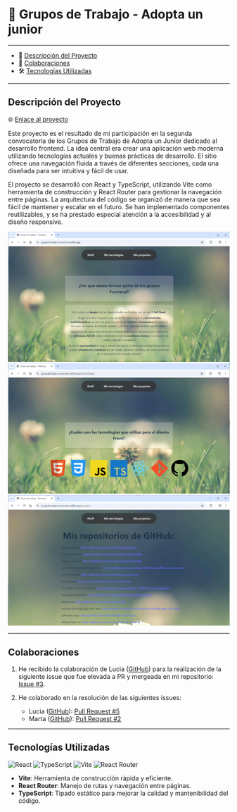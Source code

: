 # 🚀 Grupos de Trabajo - Adopta un junior

---

- 📄 [Descripción del Proyecto](#descripción-del-proyecto)
- 🤝 [Colaboraciones](#colaboraciones)
- 🛠️ [Tecnologías Utilizadas](#tecnologías-utilizadas)

---

## Descripción del Proyecto

🌐 [Enlace al proyecto](https://grupodetrabajo-scsanchez.netlify.app/)

Este proyecto es el resultado de mi participación en la segunda convocatoria de los Grupos de Trabajo de Adopta un Junior dedicado al desarrollo frontend. La idea central era crear una aplicación web moderna utilizando tecnologías actuales y buenas prácticas de desarrollo. El sitio ofrece una navegación fluida a través de diferentes secciones, cada una diseñada para ser intuitiva y fácil de usar.

El proyecto se desarrolló con React y TypeScript, utilizando Vite como herramienta de construcción y React Router para gestionar la navegación entre páginas. La arquitectura del código se organizó de manera que sea fácil de mantener y escalar en el futuro. Se han implementado componentes reutilizables, y se ha prestado especial atención a la accesibilidad y al diseño responsive.

![Pantalla Principal](./src\assets\images\readme\Home.webp)
![Tecnologías](./src\assets\images\readme\Technologies.webp)
![Proyectos](./src\assets\images\readme\Projects.webp)

---

## Colaboraciones

1. He recibido la colaboración de Lucia ([GitHub](https://github.com/luquiceno)) para la realización de la siguiente issue que fue elevada a PR y mergeada en mi repositorio: [Issue #3](https://github.com/scsanchez/GruposTrabajo_AuJ/issues/3).

2. He colaborado en la resolución de las siguientes issues:
    - Lucia ([GitHub](https://github.com/luquiceno)): [Pull Request #5](https://github.com/luquiceno/junior-grupo-frontend/pull/5#event-14009835992)
    - Marta ([GitHub](https://github.com/marta-vilaseca)): [Pull Request #2](https://github.com/marta-vilaseca/adoptaunjunior/pull/2)

---

## Tecnologías Utilizadas

![React](https://img.shields.io/badge/React-20232A?style=for-the-badge&logo=react&logoColor=61DAFB) ![TypeScript](https://img.shields.io/badge/TypeScript-007ACC?style=for-the-badge&logo=typescript&logoColor=white) ![Vite](https://img.shields.io/badge/Vite-B73BFE?style=for-the-badge&logo=vite&logoColor=FFD62E) ![React Router](https://img.shields.io/badge/React_Router-CA4245?style=for-the-badge&logo=react-router&logoColor=white)

- **Vite**: Herramienta de construcción rápida y eficiente.
- **React Router**: Manejo de rutas y navegación entre páginas.
- **TypeScript**: Tipado estático para mejorar la calidad y mantenibilidad del código.